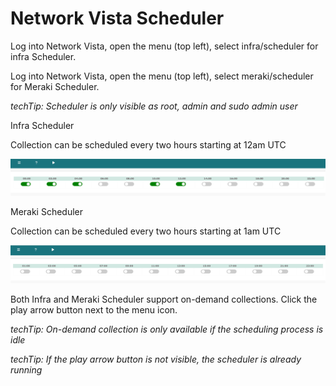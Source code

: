 # Network Vista Scheduler

Log into Network Vista, open the menu (top left), select infra/scheduler for infra Scheduler.

Log into Network Vista, open the menu (top left), select meraki/scheduler for Meraki Scheduler.

<i>techTip: Scheduler is only visible as root, admin and sudo admin user</i>

Infra Scheduler

Collection can be scheduled every two hours starting at 12am UTC

![img_1.png](imgs/img_1.png)

Meraki Scheduler

Collection can be scheduled every two hours starting at 1am UTC

![img.png](imgs/img.png)

Both Infra and Meraki Scheduler support on-demand collections. Click the play arrow button next to the menu icon. 

<i>techTip: On-demand collection is only available if the scheduling process is idle</i>

<i>techTip: If the play arrow button is not visible, the scheduler is already running</i>

